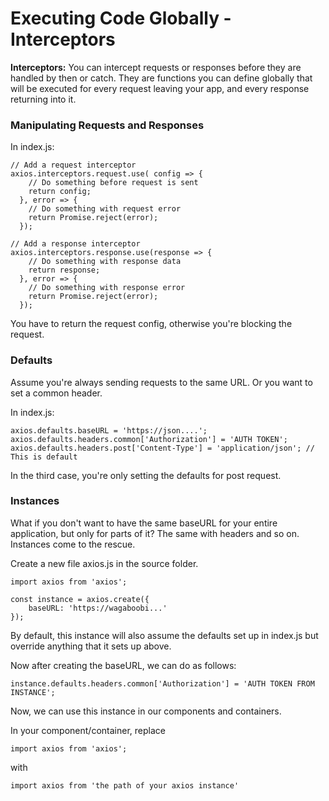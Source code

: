 

# Executing Code Globally - Interceptors



**Interceptors:** 
You can intercept requests or responses before they are handled by then or catch. They are functions you can define globally 
that will be executed for every request leaving your app, and every response returning into it.


### Manipulating Requests and Responses

In index.js:

```
// Add a request interceptor
axios.interceptors.request.use( config => {
    // Do something before request is sent
    return config;
  }, error => {
    // Do something with request error
    return Promise.reject(error);
  });

// Add a response interceptor
axios.interceptors.response.use(response => {
    // Do something with response data
    return response;
  }, error => {
    // Do something with response error
    return Promise.reject(error);
  });
```

You have to return the request config, otherwise you're blocking the request.

### Defaults

Assume you're always sending requests to the same URL. Or you want to set a common header.

In index.js:

```
axios.defaults.baseURL = 'https://json....';
axios.defaults.headers.common['Authorization'] = 'AUTH TOKEN';
axios.defaults.headers.post['Content-Type'] = 'application/json'; // This is default
```

In the third case, you're only setting the defaults for post request.

### Instances

What if you don't want to have the same baseURL for your entire application, but only for parts of it? The same with headers and so on. Instances come to the rescue.

Create a new file axios.js in the source folder.

```
import axios from 'axios';

const instance = axios.create({
    baseURL: 'https://wagaboobi...'
});
```

By default, this instance will also assume the defaults set up in index.js but override anything that it sets up above. 

Now after creating the baseURL, we can do as follows:

```
instance.defaults.headers.common['Authorization'] = 'AUTH TOKEN FROM INSTANCE';
```

Now, we can use this instance in our components and containers.

In your component/container, replace

```import axios from 'axios';```

with

```import axios from 'the path of your axios instance'```
